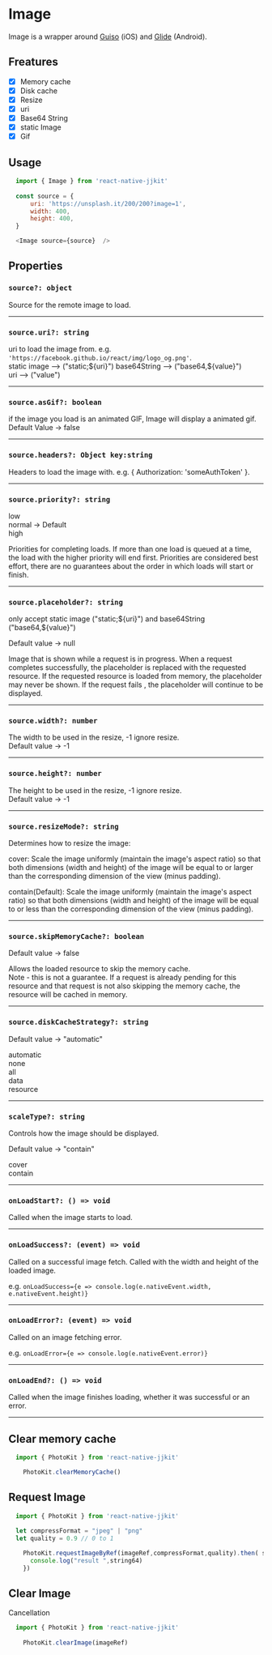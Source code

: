 # Image


Image is a wrapper around [Guiso](https://github.com/Only-IceSoul/Guiso) (iOS) and [Glide](https://github.com/bumptech/glide) (Android).

## **Freatures**

- [x] Memory cache
- [x] Disk cache
- [x] Resize
- [x] uri
- [x] Base64 String 
- [x] static Image 
- [x] Gif

## **Usage**

```javascript
  import { Image } from 'react-native-jjkit'
  
  const source = {
      uri: 'https://unsplash.it/200/200?image=1',
      width: 400, 
      height: 400, 
  }

  <Image source={source}  />

```


## Properties

### `source?: object`

Source for the remote image to load.

---

### `source.uri?: string`

uri to load the image from. e.g. `'https://facebook.github.io/react/img/logo_og.png'`.  
static image --> ("static;${uri}")  
base64String --> ("base64,${value}")  
uri --> ("value")

---

### `source.asGif?: boolean`

 if the image you load is an animated GIF, Image will display a animated gif.
 Default Value -> false

---

### `source.headers?: Object key:string `

Headers to load the image with. e.g. { Authorization: 'someAuthToken' }.

---

### `source.priority?: string`

low  
normal -> Default  
high  

Priorities for completing loads. If more than one load is queued at a time, the load with the higher priority will end first. Priorities are considered best effort, there are no guarantees about the order in which loads will start or finish.

---

### `source.placeholder?: string`

only accept static image ("static;${uri}") and base64String ("base64,${value}")

 Default value -> null

Image that is shown while a request is in progress. When a request completes successfully, the placeholder is replaced with the requested resource. If the requested resource is loaded from memory, the placeholder may never be shown. If the request fails , the placeholder will continue to be displayed.

---

### `source.width?: number`

The width to be used in the resize, -1 ignore resize.  
 Default value -> -1 

---

### `source.height?: number`

The height to be used in the resize, -1 ignore resize.  
 Default value -> -1 

---

### `source.resizeMode?: string`

Determines how to resize the image:

cover: Scale the image uniformly (maintain the image's aspect ratio) so that both dimensions (width and height) of the image will be equal to or larger than the corresponding dimension of the view (minus padding).

contain(Default): Scale the image uniformly (maintain the image's aspect ratio) so that both dimensions (width and height) of the image will be equal to or less than the corresponding dimension of the view (minus padding).

---

### `source.skipMemoryCache?: boolean`

 Default value -> false

 Allows the loaded resource to skip the memory cache.  
 Note - this is not a guarantee. If a request is already pending for this resource and that request is not also skipping the memory cache, the resource will be cached in memory.

---

### `source.diskCacheStrategy?: string`

 Default value -> "automatic"

automatic   
none  
all  
data  
resource  

---

### `scaleType?: string`

 Controls how the image should be displayed.

 Default value -> "contain"

cover   
contain   

---

### `onLoadStart?: () => void`

Called when the image starts to load.

---

### `onLoadSuccess?: (event) => void`

Called on a successful image fetch. Called with the width and height of the loaded image.

e.g. `onLoadSuccess={e => console.log(e.nativeEvent.width, e.nativeEvent.height)}`

---

### `onLoadError?: (event) => void`

Called on an image fetching error.

e.g. `onLoadError={e => console.log(e.nativeEvent.error)}`

---

### `onLoadEnd?: () => void`

Called when the image finishes loading, whether it was successful or an error.

---

## **Clear memory cache**

```javascript
  import { PhotoKit } from 'react-native-jjkit'

    PhotoKit.clearMemoryCache()

```

## **Request Image**

```javascript
  import { PhotoKit } from 'react-native-jjkit'
  
  let compressFormat = "jpeg" | "png"
  let quality = 0.9 // 0 to 1

    PhotoKit.requestImageByRef(imageRef,compressFormat,quality).then( string64 => {
      console.log("result ",string64)
    })

```


## **Clear Image**

Cancellation

```javascript
  import { PhotoKit } from 'react-native-jjkit'
  
    PhotoKit.clearImage(imageRef)

```
